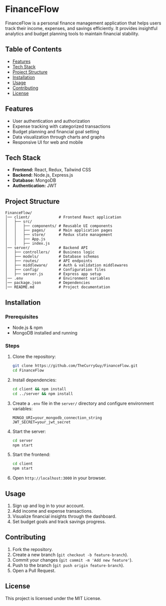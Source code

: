 # FinanceFlow

FinanceFlow is a personal finance management application that helps users track their income, expenses, and savings efficiently. It provides insightful analytics and budget planning tools to maintain financial stability.

## Table of Contents
- [Features](#features)
- [Tech Stack](#tech-stack)
- [Project Structure](#project-structure)
- [Installation](#installation)
- [Usage](#usage)
- [Contributing](#contributing)
- [License](#license)

## Features
- User authentication and authorization
- Expense tracking with categorized transactions
- Budget planning and financial goal setting
- Data visualization through charts and graphs
- Responsive UI for web and mobile

## Tech Stack
- **Frontend:** React, Redux, Tailwind CSS
- **Backend:** Node.js, Express.js
- **Database:** MongoDB
- **Authentication:** JWT

## Project Structure
```
FinanceFlow/
│── client/             # Frontend React application
│   ├── src/
│   │   ├── components/ # Reusable UI components
│   │   ├── pages/      # Main application pages
│   │   ├── store/      # Redux state management
│   │   ├── App.js
│   │   ├── index.js
│── server/             # Backend API
│   ├── controllers/    # Business logic
│   ├── models/         # Database schemas
│   ├── routes/         # API endpoints
│   ├── middleware/     # Auth & validation middlewares
│   ├── config/         # Configuration files
│   ├── server.js       # Express app setup
│── .env                # Environment variables
│── package.json        # Dependencies
│── README.md           # Project documentation
```

## Installation
### Prerequisites
- Node.js & npm
- MongoDB installed and running

### Steps
1. Clone the repository:
   ```sh
   git clone https://github.com/TheCurryGuy/FinanceFlow.git
   cd FinanceFlow
   ```
2. Install dependencies:
   ```sh
   cd client && npm install
   cd ../server && npm install
   ```
3. Create a `.env` file in the `server/` directory and configure environment variables:
   ```env
   MONGO_URI=your_mongodb_connection_string
   JWT_SECRET=your_jwt_secret
   ```
4. Start the server:
   ```sh
   cd server
   npm start
   ```
5. Start the frontend:
   ```sh
   cd client
   npm start
   ```
6. Open `http://localhost:3000` in your browser.

## Usage
1. Sign up and log in to your account.
2. Add income and expense transactions.
3. Visualize financial insights through the dashboard.
4. Set budget goals and track savings progress.

## Contributing
1. Fork the repository.
2. Create a new branch (`git checkout -b feature-branch`).
3. Commit your changes (`git commit -m 'Add new feature'`).
4. Push to the branch (`git push origin feature-branch`).
5. Open a Pull Request.

## License
This project is licensed under the MIT License.

